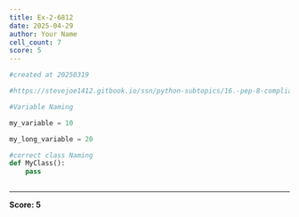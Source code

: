```yaml
---
title: Ex-2-6812
date: 2025-04-29
author: Your Name
cell_count: 7
score: 5
---
```


```python
#created at 20250319
```


```python
#https://stevejoe1412.gitbook.io/ssn/python-subtopics/16.-pep-8-compliance
```


```python
#Variable Naming
```


```python
my_variable = 10
```


```python
my_long_variable = 20
```


```python
#correct class Naming
def MyClass():
    pass
```


```python

```


---
**Score: 5**